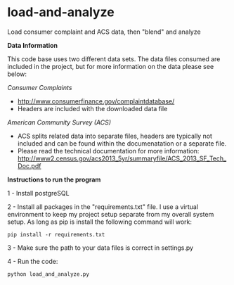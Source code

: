 # load-and-analyze
Load consumer complaint and ACS data, then "blend" and analyze

**Data Information**

This code base uses two different data sets. The data files consumed are included in the project, but for more information on the data please see below:

*Consumer Complaints*
* http://www.consumerfinance.gov/complaintdatabase/
* Headers are included with the downloaded data file


*American Community Survey (ACS)*
* ACS splits related data into separate files, headers are typically not included and can be found within the documenatation or a separate file. 
* Please read the technical documentation for more information: http://www2.census.gov/acs2013_5yr/summaryfile/ACS_2013_SF_Tech_Doc.pdf


**Instructions to run the program**

1 - Install postgreSQL

2 - Install all packages in the "requirements.txt" file. I use a virtual environment to keep my project setup separate from my overall system setup. As long as pip is install the following command will work:
```
pip install -r requirements.txt
```

3 - Make sure the path to your data files is correct in settings.py

4 - Run the code:
```
python load_and_analyze.py
```
